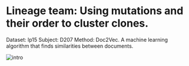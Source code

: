 # Lineage team: Using mutations and their order to cluster clones.
Dataset: lp15
Subject: D207
Method: Doc2Vec. A machine learning algorithm that finds similarities between documents.

![intro](https://user-images.githubusercontent.com/56963524/123269501-ba2e0e80-d507-11eb-8eea-5fc55e3ae47f.PNG)

